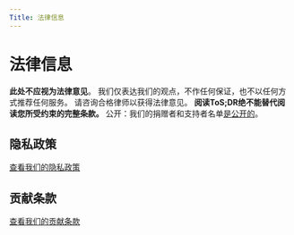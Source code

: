 ```yaml
---
Title: 法律信息
---
```


# 法律信息

**此处不应视为法律意见**。 我们仅表达我们的观点，不作任何保证，也不以任何方式推荐任何服务。 请咨询合格律师以获得法律意见。 **阅读ToS;DR绝不能替代阅读您所受约束的完整条款。** 公开：我们的捐赠者和支持者名单[是公开的](https://thanks.tosdr.org/)。

## 隐私政策

[查看我们的隐私政策](https://docs.tosdr.org/site-policy/tosdr-terms/tosdr.org-privacy-policy)

## 贡献条款

[查看我们的贡献条款](https://docs.tosdr.org/site-policy/tosdr-terms/tosdr.org-terms-of-contribution)

